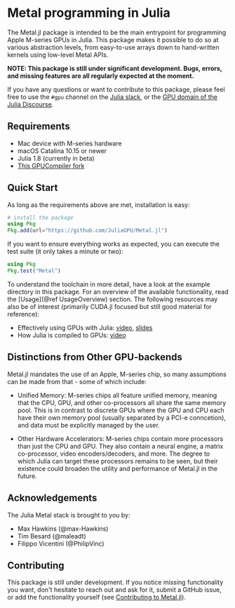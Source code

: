 # Metal programming in Julia

The Metal.jl package is intended to be the main entrypoint for programming Apple M-series
GPUs in Julia. This package
makes it possible to do so at various abstraction levels, from easy-to-use arrays down to
hand-written kernels using low-level Metal APIs.

**NOTE: This package is still under significant development. Bugs, errors, and missing
features are all regularly expected at the moment.**

If you have any questions or want to contribute to this package,
please feel free to use the `#gpu` channel on the [Julia
slack](https://julialang.slack.com/), or the [GPU domain of the Julia
Discourse](https://discourse.julialang.org/c/domain/gpu).

## Requirements

- Mac device with M-series hardware
- macOS Catalina 10.15 or newer
- Julia 1.8 (currently in beta)
- [This GPUCompiler fork](https://github.com/maleadt/GPUCompiler.jl)

## Quick Start

As long as the requirements above are met, installation is easy:

```julia
# install the package
using Pkg
Pkg.add(url="https://github.com/JuliaGPU/Metal.jl")
```

If you want to ensure everything works as expected, you can execute the test suite (it only
takes a minute or two):

```julia
using Pkg
Pkg.test("Metal")
```

To understand the toolchain in more detail, have a look at
the example directory in this package. For an overview of the available functionality, read the
[Usage](@ref UsageOverview) section. The following resources may also be of interest
(primarily CUDA.jl focused but still good material for reference):

- Effectively using GPUs with Julia: [video](https://www.youtube.com/watch?v=7Yq1UyncDNc),
  [slides](https://docs.google.com/presentation/d/1l-BuAtyKgoVYakJSijaSqaTL3friESDyTOnU2OLqGoA/)
- How Julia is compiled to GPUs: [video](https://www.youtube.com/watch?v=Fz-ogmASMAE)

## Distinctions from Other GPU-backends

Metal.jl mandates the use of an Apple, M-series chip, so many assumptions can be made from
that - some of which include:

- Unified Memory: M-series chips all feature unified memory, meaning that the CPU, GPU, and
other co-processors all share the same memory pool. This is in contrast to discrete GPUs
where the GPU and CPU each have their own memory pool (usually separated by a PCI-e
conncetion), and data must be explicitly managed by the user.

- Other Hardware Accelerators: M-series chips contain more processors than just the CPU and
GPU. They also contain a neural engine, a matrix co-processor, video encoders/decoders, and
more. The degree to which Julia can target these processors remains to be seen, but their
existence could broaden the utility and performance of Metal.jl in the future.

## Acknowledgements

The Julia Metal stack is brought to you by:

- Max Hawkins (@max-Hawkins)
- Tim Besard (@maleadt)
- Filippo Vicentini (@PhilipVinc)

## Contributing

This package is still under development. If you notice missing functionality you want,
don't hesitate to reach out and ask for it, submit a GitHub issue, or add the functionality
yourself (see [Contributing to Metal.jl](@ref)).
